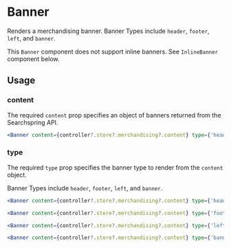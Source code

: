 # Banner

Renders a merchandising banner. Banner Types include `header`, `footer`, `left`, and `banner`. 

This `Banner` component does not support inline banners. See `InlineBanner` component below.

## Usage

### content
The required `content` prop specifies an object of banners returned from the Searchspring API.

```jsx
<Banner content={controller?.store?.merchandising?.content} type={'header'} />
```

### type
The required `type` prop specifies the banner type to render from the `content` object.

Banner Types include `header`, `footer`, `left`, and `banner`. 

```jsx
<Banner content={controller?.store?.merchandising?.content} type={'header'} />
```

```jsx
<Banner content={controller?.store?.merchandising?.content} type={'footer'} />
```

```jsx
<Banner content={controller?.store?.merchandising?.content} type={'left'} />
```

```jsx
<Banner content={controller?.store?.merchandising?.content} type={'banner'} />
```